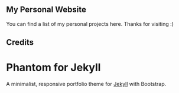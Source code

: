## My Personal Website
You can find a list of my personal projects here. Thanks for visiting :)

## Credits
# Phantom for Jekyll
A minimalist, responsive portfolio theme for [Jekyll](http://jekyllrb.com/) with Bootstrap.
